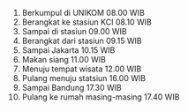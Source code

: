 1. Berkumpul di UNIKOM 08.00 WIB
2. Berangkat ke stasiun KCI 08.10 WIB
3. Sampai di stasiun 09.00 WIB
4. Berangkat dari stasiun 09.15 WIB
5. Sampai Jakarta 10.15 WIB
6. Makan siang 11.00 WIB
7. Menuju tempat wisata  12.00 WIB
8. Pulang menuju statsiun 16.00 WIB
9. Sampai Bandung 17.30 WIB
10. Pulang ke rumah masing-masing 17.40 WIB
